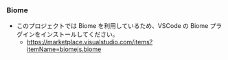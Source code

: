 ### Biome

- このプロジェクトでは Biome を利用しているため、VSCode の Biome プラグインをインストールしてください。
  - https://marketplace.visualstudio.com/items?itemName=biomejs.biome
